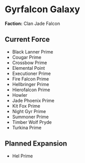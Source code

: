 # Gyrfalcon Galaxy
**Faction:** Clan Jade Falcon
## Current Force
- Black Lanner Prime
- Cougar Prime
- Crossbow Prime
- Elemental Point
- Executioner Prime
- Fire Falcon Prime
- Hellbringer Prime
- Hierofalcon Prime
- Howler
- Jade Phoenix Prime
- Kit Fox Prime
- Night Gyr Prime
- Summoner Prime
- Timber Wolf Pryde
- Turkina Prime
## Planned Expansion
- Hel Prime
